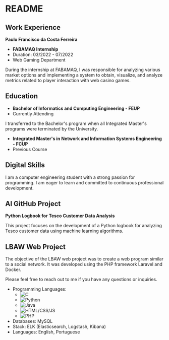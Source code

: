 # README

## Work Experience

**Paulo Francisco da Costa Ferreira**

- **FABAMAQ Internship**
- Duration: 03/2022 - 07/2022
- Web Gaming Department

During the internship at FABAMAQ, I was responsible for analyzing various market options and implementing a system to obtain, visualize, and analyze metrics related to player interaction with web casino games.

## Education

- **Bachelor of Informatics and Computing Engineering - FEUP**
- Currently Attending

I transferred to the Bachelor's program when all Integrated Master's programs were terminated by the University.

- **Integrated Master's in Network and Information Systems Engineering - FCUP**
- Previous Course

## Digital Skills

I am a computer engineering student with a strong passion for programming. I am eager to learn and committed to continuous professional development.



## AI GitHub Project

**Python Logbook for Tesco Customer Data Analysis**

This project focuses on the development of a Python logbook for analyzing Tesco customer data using machine learning algorithms.

## LBAW Web Project

The objective of the LBAW web project was to create a web program similar to a social network. It was developed using the PHP framework Laravel and Docker.

Please feel free to reach out to me if you have any questions or inquiries.


- Programming Languages:
  - ![C](https://img.shields.io/badge/-C-00599C?style=flat&logo=C&logoColor=white)
  - ![Python](https://img.shields.io/badge/-Python-3776AB?style=flat&logo=Python&logoColor=white)
  - ![Java](https://img.shields.io/badge/-Java-007396?style=flat&logo=Java&logoColor=white)
  - ![HTML/CSS/JS](https://img.shields.io/badge/-HTML%2FCSS%2FJS-ED8B00?style=flat&logo=html5&logoColor=white)
  - ![PHP](https://img.shields.io/badge/-PHP-777BB4?style=flat&logo=PHP&logoColor=white)
- Databases: MySQL
- Stack: ELK (Elasticsearch, Logstash, Kibana)
- Languages: English, Portuguese

